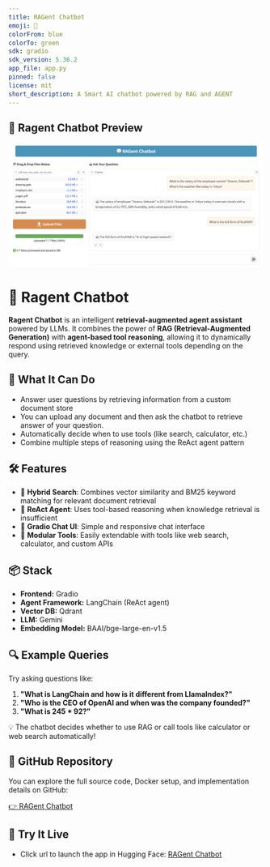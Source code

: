 ```yaml
---
title: RAGent Chatbot
emoji: 🤖
colorFrom: blue
colorTo: green
sdk: gradio
sdk_version: 5.36.2
app_file: app.py
pinned: false
license: mit
short_description: A Smart AI chatbot powered by RAG and AGENT
---
```


## 💬 Ragent Chatbot Preview

![App Preview](figure/thumbnail.png)

# 🤖 Ragent Chatbot

**Ragent Chatbot** is an intelligent **retrieval-augmented agent assistant** powered by LLMs. It combines the power of **RAG (Retrieval-Augmented Generation)** with **agent-based tool reasoning**, allowing it to dynamically respond using retrieved knowledge or external tools depending on the query.

## 🧠 What It Can Do

- Answer user questions by retrieving information from a custom document store
- You can upload any document and then ask the chatbot to retrieve answer of your question.
- Automatically decide when to use tools (like search, calculator, etc.)
- Combine multiple steps of reasoning using the ReAct agent pattern

## 🛠 Features

- 🔎 **Hybrid Search**: Combines vector similarity and BM25 keyword matching for relevant document retrieval
- 🤖 **ReAct Agent**: Uses tool-based reasoning when knowledge retrieval is insufficient
- 💬 **Gradio Chat UI**: Simple and responsive chat interface
- 🧱 **Modular Tools**: Easily extendable with tools like web search, calculator, and custom APIs

## 📦 Stack

- **Frontend:** Gradio
- **Agent Framework:** LangChain (ReAct agent)
- **Vector DB:** Qdrant
- **LLM:** Gemini
- **Embedding Model:** BAAI/bge-large-en-v1.5

## 🔍 Example Queries

Try asking questions like:

1. **"What is LangChain and how is it different from LlamaIndex?"**  
2. **"Who is the CEO of OpenAI and when was the company founded?"**  
3. **"What is 245 * 92?"**  

💡 The chatbot decides whether to use RAG or call tools like calculator or web search automatically!


## 🔗 GitHub Repository

You can explore the full source code, Docker setup, and implementation details on GitHub:

[👉 RAGent Chatbot](https://github.com/shafiqul-islam-sumon/ragent-chatbot)


## 🚀 Try It Live

- Click url to launch the app in Hugging Face: [RAGent Chatbot](https://huggingface.co/spaces/shafiqul1357/ragent-chatbot)